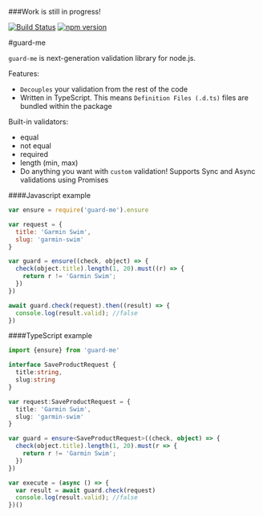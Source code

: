 ###Work is still in progress!

[![Build Status](https://travis-ci.org/goenning/guard-me.svg?branch=master)](https://travis-ci.org/goenning/guard-me)
[![npm version](https://badge.fury.io/js/guard-me.svg)](https://badge.fury.io/js/guard-me)

#guard-me

`guard-me` is next-generation validation library for node.js.

Features:
- `Decouples` your validation from the rest of the code
- Written in TypeScript. This means `Definition Files (.d.ts)` files are bundled within the package

Built-in validators:
- equal
- not equal
- required
- length (min, max)
- Do anything you want with `custom` validation! Supports Sync and Async validations using Promises

####Javascript example
```javascript
var ensure = require('guard-me').ensure

var request = {
  title: 'Garmin Swim',
  slug: 'garmin-swim'
}

var guard = ensure((check, object) => {
  check(object.title).length(1, 20).must((r) => {
    return r != 'Garmin Swim';
  })
})

await guard.check(request).then((result) => {
  console.log(result.valid); //false
})
```

####TypeScript example
```ts
import {ensure} from 'guard-me'

interface SaveProductRequest {
  title:string,
  slug:string
}

var request:SaveProductRequest = {
  title: 'Garmin Swim',
  slug: 'garmin-swim'
}

var guard = ensure<SaveProductRequest>((check, object) => {
  check(object.title).length(1, 20).must(r => {
    return r != 'Garmin Swim';
  })
})

var execute = (async () => {
  var result = await guard.check(request)
  console.log(result.valid); //false
})()
```
